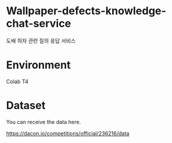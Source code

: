 # Wallpaper-defects-knowledge-chat-service
도배 하자 관련 질의 응답 서비스

# Environment
Colab T4

# Dataset

You can receive the data here.

https://dacon.io/competitions/official/236216/data

